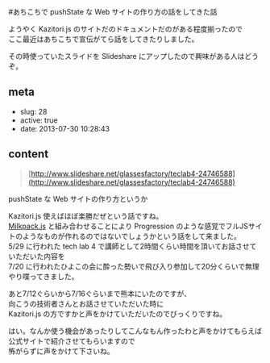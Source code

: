 #あちこちで pushState な Web サイトの作り方の話をしてきた話

ようやく Kazitori.js のサイトだのドキュメントだのがある程度揃ったので  
ここ最近はあちこちで宣伝がてら話をしてきたりしました。

その時使っていたスライドを Slideshare にアップしたので興味がある人はどうぞ。

## meta

- slug: 28
- active: true
- date: 2013-07-30 10:28:43

## content

> [http://www.slideshare.net/glassesfactory/teclab4-24746588](http://www.slideshare.net/glassesfactory/teclab4-24746588)

pushState な Web サイトの作り方というか

Kazitori.js 使えばほぼ楽勝だぜという話ですね。  
[Milkpack.js](https://github.com/alumican/Milkpack.js) と組み合わせることにより Progression のような感覚でフルJSサイトのようなものが作れるのではないでしょうかという話をして来ました。  
5/29 に行われた tech lab 4 で講師として2時間くらい時間を頂いてお話させていただいた内容を  
7/20 に行われたひよこの会に酔った勢いで飛び入り参加して20分くらいで無理やり喋ってきました。

あと7/12ぐらいから7/16ぐらいまで熊本にいたのですが、  
向こうの技術者さんとお話させていただいた時に  
Kazitori.js の方ですかと声をかけていただいたのでびっくりですね。

はい。なんか使う機会があったりしてこんなもん作ったわと声をかけてもらえば公式サイトで紹介させてもらいますので  
怖がらずに声をかけて下さいね。
